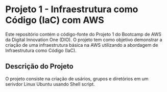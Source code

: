 # Projeto 1 - Infraestrutura como Código (IaC) com AWS

Este repositório contém o código-fonte do Projeto 1 do Bootcamp de AWS da Digital Innovation One (DIO). O projeto tem como objetivo demonstrar a criação de uma infraestrutura básica na AWS utilizando a abordagem de Infraestrutura como Código (IaC).

## Descrição do Projeto

O projeto consiste na criação de usários, grupos e diretórios em um serivdor Linux Ubuntu usando Shell script.




